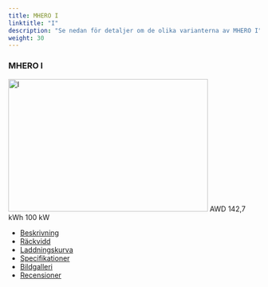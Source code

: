 ```yaml
---
title: MHERO I
linktitle: "I"
description: "Se nedan för detaljer om de olika varianterna av MHERO I"
weight: 30
---
```

<!-- markdownlint-disable MD033 -->
<!-- markdownlint-disable MD010 -->
<div class="container p-3 mb-4 bg-body-tertiary rounded border">
<h3>MHERO I</h3>
	<div class="row">
		<div class="col col-12 col-md-6">
			<a href="i/"><img src="https://media.evkx.net/multimedia/models/mhero/i/i/main_1_xst.jpg" class="img-fluid" width="400px" height="266px" alt="I" ></a>
<i class="bi bi-record2-fill"></i> AWD <i class="bi bi-battery-full"></i> 142,7 kWh <i class="bi bi-ev-station"></i> 100 kW 
		</div>
		<div class="col col-12 col-md-6">
			<ul class="list-group list-group-flush">
				<li class="list-group-item list-group-item-action"><a href="i/" class="text-decoration-none text-black"><i class="bi-car-front"></i> Beskrivning</a></li>
				<li class="list-group-item list-group-item-action"><a href="i/rangeandconsumption/" class="text-decoration-none text-black" ><i class="bi-file-earmark-bar-graph"></i> Räckvidd</a></li>
				<li class="list-group-item list-group-item-action"><a href="i/chargingcurve/" class="text-decoration-none text-black" ><i class="bi-battery-charging"></i> Laddningskurva</a></li>
				<li class="list-group-item list-group-item-action"><a href="i/specifications/" class="text-decoration-none text-black" ><i class="bi-layout-text-sidebar-reverse"></i> Specifikationer</a></li>
				<li class="list-group-item list-group-item-action"><a href="i/gallery/" class="text-decoration-none text-black" ><i class="bi-images"></i> Bildgalleri</a></li>
				<li class="list-group-item list-group-item-action"><a href="i/reviews/" class="text-decoration-none text-black" ><i class="bi-person-video2"></i> Recensioner</a></li>
			</ul>
		</div>
	</div>
</div>

